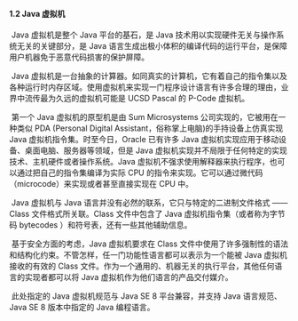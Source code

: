 #### 1.2 Java 虚拟机

​		Java 虚拟机是整个 Java 平台的基石，是 Java 技术用以实现硬件无关与操作系统无关的关键部分，是 Java 语言生成出极小体积的编译代码的运行平台，是保障用户机器免于恶意代码损害的保护屏障。

​		Java 虚拟机是一台抽象的计算器。如同真实的计算机，它有着自己的指令集以及各种运行时内存区域。使用虚拟机来实现一门程序设计语言有许多合理的理由，业界中流传最为久远的虚拟机可能是 UCSD Pascal 的 P-Code 虚拟机。

​		第一个 Java 虚拟机的原型机是由 Sum Microsystems 公司实现的，它被用在一种类似 PDA (Personal Digital Assistant，俗称掌上电脑)的手持设备上仿真实现Java 虚拟机指令集。时至今日，Oracle 已有许多 Java 虚拟机实现应用于移动设备、桌面电脑、服务器等领域，但是 Java 虚拟机实现并不局限于任何特定的实现技术、主机硬件或者操作系统。Java 虚拟机不强求使用解释器来执行程序，也可以通过把自己的指令集编译为实际 CPU 的指令来实现。它可以通过微代码（microcode）来实现或者甚至直接实现在 CPU 中。

​		Java 虚拟机与 Java 语言并没有必然的联系，它只与特定的二进制文件格式 —— Class 文件格式所关联。Class 文件中包含了 Java 虚拟机指令集（或者称为字节码 bytecodes ）和符号表，还有一些其他辅助信息。 

​		基于安全方面的考虑，Java 虚拟机要求在 Class 文件中使用了许多强制性的语法和结构化约束。不管怎样，任一门功能性语言都可以表示为一个能被 Java 虚拟机接收的有效的 Class 文件。作为一个通用的、机器无关的执行平台，其他任何语言的实现者都可以将 Java 虚拟机作为他们语言的产品交付媒介。

​		此处指定的 Java 虚拟机规范与 Java SE 8 平台兼容，并支持 Java 语言规范、Java SE 8 版本中指定的 Java 编程语言。
